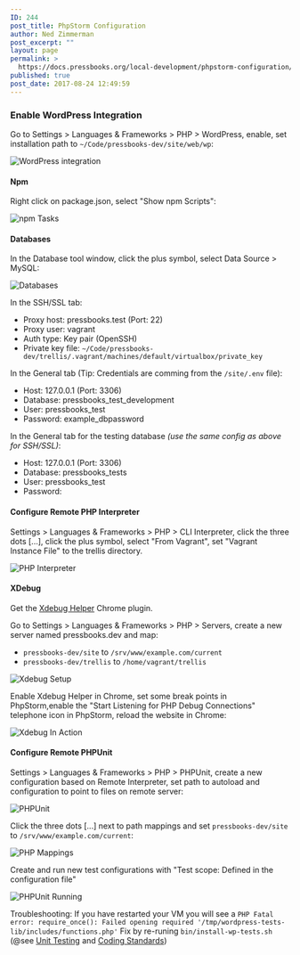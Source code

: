 ```yaml
---
ID: 244
post_title: PhpStorm Configuration
author: Ned Zimmerman
post_excerpt: ""
layout: page
permalink: >
  https://docs.pressbooks.org/local-development/phpstorm-configuration/
published: true
post_date: 2017-08-24 12:49:59
---
```

### Enable WordPress Integration

Go to Settings &gt; Languages &amp; Frameworks &gt; PHP &gt; WordPress, enable, set installation path to `~/Code/pressbooks-dev/site/web/wp`:

![WordPress integration][1]

#### Npm

Right click on package.json, select "Show npm Scripts":

![npm Tasks][2]

#### Databases

In the Database tool window, click the plus symbol, select Data Source &gt; MySQL:

![Databases][3]

In the SSH/SSL tab:

+ Proxy host: pressbooks.test (Port: 22)
+ Proxy user: vagrant
+ Auth type: Key pair (OpenSSH)
+ Private key file: `~/Code/pressbooks-dev/trellis/.vagrant/machines/default/virtualbox/private_key`

In the General tab (Tip: Credentials are comming from the `/site/.env` file):

+ Host: 127.0.0.1 (Port: 3306)
+ Database: pressbooks_test_development
+ User: pressbooks_test
+ Password: example_dbpassword

In the General tab for the testing database *(use the same config as above for SSH/SSL)*:

+ Host: 127.0.0.1 (Port: 3306)
+ Database: pressbooks_tests
+ User: pressbooks_test
+ Password:

#### Configure Remote PHP Interpreter

Settings &gt; Languages &amp; Frameworks &gt; PHP &gt; CLI Interpreter, click the three dots [...], click the plus symbol, select "From Vagrant", set "Vagrant Instance File" to the trellis directory.

![PHP Interpreter][4]

#### XDebug

Get the [Xdebug Helper][5] Chrome plugin.

Go to Settings &gt; Languages &amp; Frameworks &gt; PHP &gt; Servers, create a new server named pressbooks.dev and map:

* `pressbooks-dev/site` to `/srv/www/example.com/current`
* `pressbooks-dev/trellis` to `/home/vagrant/trellis`

![Xdebug Setup][6]

Enable Xdebug Helper in Chrome, set some break points in PhpStorm,enable the "Start Listening for PHP Debug Connections" telephone icon in PhpStorm, reload the website in Chrome:

![Xdebug In Action][7]

#### Configure Remote PHPUnit

Settings &gt; Languages &amp; Frameworks &gt; PHP &gt; PHPUnit, create a new configuration based on Remote Interpreter, set path to autoload and configuration to point to files on remote server:

![PHPUnit][8]

Click the three dots [...] next to path mappings and set `pressbooks-dev/site` to `/srv/www/example.com/current`:

![PHP Mappings][9]

Create and run new test configurations with "Test scope: Defined in the configuration file"

![PHPUnit Running][10]

Troubleshooting: If you have restarted your VM you will see a `PHP Fatal error: require_once(): Failed opening required '/tmp/wordpress-tests-lib/includes/functions.php'` Fix by re-runing `bin/install-wp-tests.sh` (@see [Unit Testing][11] and [Coding Standards][12])

[1]: https://pressbooks.org/app/uploads/sites/2/2017/08/WordPress.png
[2]: https://pressbooks.org/app/uploads/sites/2/2017/08/npm-Tasks.png
[3]: https://pressbooks.org/app/uploads/sites/2/2017/08/Databases.png
[4]: https://pressbooks.org/app/uploads/sites/2/2017/08/PHP-Intepreter.png
[5]: https://chrome.google.com/webstore/detail/xdebug-helper/eadndfjplgieldjbigjakmdgkmoaaaoc?utm_source=chrome-app-launcher-info-dialog
[6]: https://pressbooks.org/app/uploads/sites/2/2017/08/Xdebug-1.png
[7]: https://pressbooks.org/app/uploads/sites/2/2017/08/Xdebug-2.png
[8]: https://pressbooks.org/app/uploads/sites/2/2017/08/PHPUnit.png
[9]: https://pressbooks.org/app/uploads/sites/2/2017/08/PHP-Mappings.png
[10]: https://pressbooks.org/app/uploads/sites/2/2017/08/PHPUnit-Running.png
[11]: https://docs.pressbooks.org/unit-testing/
[12]: https://docs.pressbooks.org/coding-standards/
